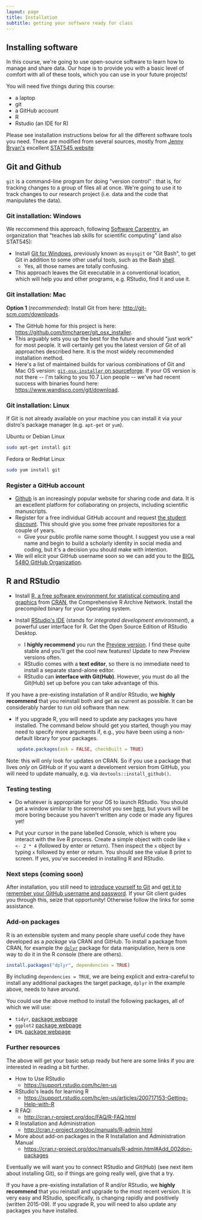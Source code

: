 ```yaml
---
layout: page
title: Installation
subtitle: getting your software ready for class
---
```



## Installing software

In this course, we're going to use open-source software to learn how to manage and share data. Our hope is to provide you with a basic level of comfort with all of these tools, which you can use in your future projects!

You will need five things during this course:

* a laptop
* git
* a GitHub account
* R
* Rstudio (an IDE for R)

Please see installation instructions below for all the different software tools you need. These are modified from several sources, mostly from [Jenny Bryan's](http://www.stat.ubc.ca/~jenny/) excellent [STAT545 website](http://stat545-ubc.github.io/)


## Git and Github

`git` is a command-line program for doing "version control" : that is, for tracking changes to a group of files all at once. We're going to use it to track changes to our research project (i.e. data and the code that manipulates the data).

### Git installation: Windows

We reccommend this approach, following [Software Carpentry](http://software-carpentry.org), an organization that "teaches lab skills for scientific computing" (and also STAT545):

  * Install [Git for Windows](https://git-for-windows.github.io/), previously known as `msysgit` or "Git Bash", to get Git in addition to some other useful tools, such as the Bash [shell](git09_shell.html). 
      - Yes, all those names are totally confusing.
  * This approach leaves the Git executable in a conventional location, which will help you and other programs, e.g. RStudio, find it and use it. 

### Git installation: Mac

**Option 1** (*recommended*): Install Git from here: <http://git-scm.com/downloads>.

  * The GitHub home for this project is here: <https://github.com/timcharper/git_osx_installer>.
  * This arguably sets you up the best for the future and should "just work" for most people. It will certainly get you the latest version of Git of all approaches described here. It is the most widely recommended installation method.
  * Here's a list of maintained builds for various combinations of Git and Mac OS version: [`git-osx-installer` on sourceforge](http://sourceforge.net/projects/git-osx-installer/files/?source=navbar). If your OS version is not there -- I'm talking to you 10.7 Lion people -- we've had recent success with binaries found here: <https://www.wandisco.com/git/download>. 


### Git installation: Linux

If Git is not already available on your machine you can install it via your distro's package manager (e.g. `apt-get` or `yum`).

Ubuntu or Debian Linux

```sh
sudo apt-get install git
```

Fedora or RedHat Linux

```sh
sudo yum install git
```

### Register a GitHub account

  * [Github](https://github.com/) is an increasingly popular website for sharing code and data. It is an excellent platform for collaborating on projects, including scientific manuscripts.
  * Register for a free individual GitHub account and request [the student discount](https://education.github.com). This should give you some free private repositories for a couple of years.
    - Give your public profile name some thought. I suggest you use a real name and begin to build a scholarly identity in social media and coding, but it's a decision you should make with intention.
  * We will elicit your GitHub username soon so we can add you to the [BIOL 548O GitHub Organization](https://github.com/BIOL548O).


## R and RStudio

  * Install [R, a free software environment for statistical computing and graphics](http://www.r-project.org) from [CRAN](http://cran.rstudio.com), the Comprehensive R Archive Network. Install the precompiled binary for your Operating system.

  * Install [RStudio's IDE](http://www.rstudio.com/products/rstudio) (stands for _integrated development environment_), a powerful user interface for R. Get the Open Source Edition of RStudio Desktop.

    - I __highly recommend__ you run the [Preview version](https://www.rstudio.com/products/rstudio/download/preview/). I find these quite stable and you'll get the cool new features! Update to new Preview versions often.
    - RStudio comes with a __text editor__, so there is no immediate need to install a separate stand-alone editor.
    - RStudio can __interface with Git(Hub)__. However, you must do all the Git(Hub) set up before you can take advantage of this.
    
If you have a pre-existing installation of R and/or RStudio, we __highly recommend__ that you reinstall both and get as current as possible. It can be considerably harder to run old software than new.

  * If you upgrade R, you will need to update any packages you have installed. The command below should get you started, though you may need to specify more arguments if, e.g., you have been using a non-default library for your packages.

```r
    update.packages(ask = FALSE, checkBuilt = TRUE)
```

  Note: this will only look for updates on CRAN. So if you use a package that lives *only* on GitHub or if you want a develoment version from GitHub, you will need to  update manually, e.g. via `devtools::install_github()`.

### Testing testing

* Do whatever is appropriate for your OS to launch RStudio. You should get a window similar to the screenshot you see [here](http://www.rstudio.com/wp-content/uploads/2014/04/rstudio-workbench.png), but yours will be more boring because you haven't written any code or made any figures yet!

* Put your cursor in the pane labelled Console, which is where you interact with the live R process. Create a simple object with code like `x <- 2 * 4` (followed by enter or return). Then inspect the `x` object by typing `x` followed by enter or return. You should see the value 8 print to screen. If yes, you've succeeded in installing R and RStudio.

### Next steps (coming soon)

After installation, you still need to [introduce yourself to Git](git04_introduce-self-to-git.html) and [get it to remember your GitHub username and password](git06_credential-caching.html). If your Git client guides you through this, seize that opportunity! Otherwise follow the links for some assistance.

### Add-on packages

R is an extensible system and many people share useful code they have developed as a _package_ via CRAN and GitHub. To install a package from CRAN, for example the [`dplyr`](https://cran.rstudio.com/web/packages/dplyr/vignettes/introduction.html)  package for data manipulation, here is one way to do it in the R console (there are others).

```r
install.packages("dplyr", dependencies = TRUE)
```

By including `dependencies = TRUE`, we are being explicit and extra-careful to install any additional packages the target package, `dplyr` in the example above, needs to have around.

You could use the above method to install the following packages, all of which we will use:

  * `tidyr`, [package webpage](https://cran.r-project.org/web/packages/tidyr/index.html)
  * `ggplot2` [package webpage](http://docs.ggplot2.org/)
  * `EML` [package webpage](https://github.com/ropensci/EML)

### Further resources

The above will get your basic setup ready but here are some links if you are interested in reading a bit further.

  * How to Use RStudio
    - <https://support.rstudio.com/hc/en-us>
  * RStudio's leads for learning R
    - <https://support.rstudio.com/hc/en-us/articles/200717153-Getting-Help-with-R>
  * R FAQ:
    - <http://cran.r-project.org/doc/FAQ/R-FAQ.html>
  * R Installation and Administration
    - <http://cran.r-project.org/doc/manuals/R-admin.html>
  * More about add-on packages in the R Installation and Administration Manual
     - <https://cran.r-project.org/doc/manuals/R-admin.html#Add_002don-packages>

Eventually we will want you to connect RStudio and Git(Hub) (see next item about installing Git), so if things are going really well, give that a try.

If you have a pre-existing installation of R and/or RStudio, we **highly recommend** that you reinstall and upgrade to the most recent version. It is very easy and RStudio, specifically, is changing rapidly and positively (written 2015-09). If you upgrade R, you will need to also update any packages you have installed.